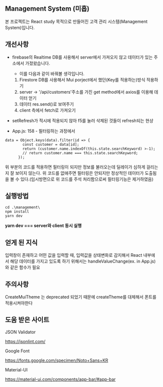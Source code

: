 ## Management System (미흡)

본 프로젝트는 React study 목적으로 만들어진 고객 관리 시스템(Management System)입니다.

## 개선사항

- firebase의 Realtime DB를 사용해서 server에서 가져오지 않고 데이터가 있는 주소에서 가졌왔습니다.

  - 이를 다음과 같이 바꿔볼 생각입니다.

  1. Firestore DB를 사용해서 Mui porject에서 했던(Key를 적용하는)방식 적용하기
  2. server -> '/api/customers'주소를 가진 get method에서 axios를 이용해 데이터 얻기
  3. 데이터 res.send()로 보여주기
  4. client 측에서 fetch로 가져오기

- setRefresh가 적시에 적용되지 않아 f5를 눌러 삭제된 것들이 refresh되는 현상

- App.js: 158 - 필터링하는 과정에서

```
data = Object.keys(data).filter(id => {
        const customer = data[id];
        return (customer.name.indexOf(this.state.searchKeyword) >-1);
        // return customer.name === this.state.searchKeyword;
      });
```

위 부분의 코드를 적용하면 필터링이 되지만 정보를 불러오는데 딜레이가 심하게 걸리는지 잘 보이지 않는다.
위 코드를 없애주면 필터링은 안되지만 정상적인 데이터가 도출됨을 볼 수 있다.(임시방편으로 위 코드를 주석 처리함으로써 필터링기능은 제거하였음)

## 실행방법

```
cd .\management\
npm install
yarn dev
```

**yarn dev === server와 client 동시 실행**

## 얻게 된 지식

입력창이 존재하고 어떤 값을 입력할 때, 입력값을 상태변화로 감지해서 React 내부에서 해당 데이터를 가지고 있도록 하기 위해서는 handleValueChange(ex. in App.js)와 같은 함수가 필요

## 주의사항

CreateMuiTheme 는 deprecated 되었기 때문에 createTheme를 대체해서 폰트를 적용시켜야한다

## 도움 받은 사이트

JSON Validator

https://jsonlint.com/

Google Font

https://fonts.google.com/specimen/Noto+Sans+KR

Material-UI

https://material-ui.com/components/app-bar/#app-bar
